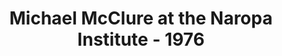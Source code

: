---
layout: manifest
title: Michael McClure at the Naropa Institute - 1976
manifest_name: michael-mcclure-at-the-naropa-institute-1976

---